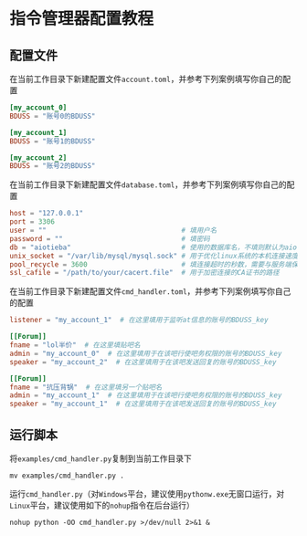 # 指令管理器配置教程

## 配置文件

在当前工作目录下新建配置文件`account.toml`，并参考下列案例填写你自己的配置

```toml
[my_account_0]
BDUSS = "账号0的BDUSS"

[my_account_1]
BDUSS = "账号1的BDUSS"

[my_account_2]
BDUSS = "账号2的BDUSS"
```

在当前工作目录下新建配置文件`database.toml`，并参考下列案例填写你自己的配置

```toml
host = "127.0.0.1"
port = 3306
user = ""                                 # 填用户名
password = ""                             # 填密码
db = "aiotieba"                           # 使用的数据库名，不填则默认为aiotieba
unix_socket = "/var/lib/mysql/mysql.sock" # 用于优化linux系统的本机连接速度，看不懂就不用填
pool_recycle = 3600                       # 填连接超时的秒数，需要与服务端保持一致，不填则默认为28800秒
ssl_cafile = "/path/to/your/cacert.file"  # 用于加密连接的CA证书的路径
```

在当前工作目录下新建配置文件`cmd_handler.toml`，并参考下列案例填写你自己的配置

```toml
listener = "my_account_1"  # 在这里填用于监听at信息的账号的BDUSS_key

[[Forum]]
fname = "lol半价"  # 在这里填贴吧名
admin = "my_account_0"  # 在这里填用于在该吧行使吧务权限的账号的BDUSS_key
speaker = "my_account_2"  # 在这里填用于在该吧发送回复的账号的BDUSS_key

[[Forum]]
fname = "抗压背锅"  # 在这里填另一个贴吧名
admin = "my_account_1"  # 在这里填用于在该吧行使吧务权限的账号的BDUSS_key
speaker = "my_account_1"  # 在这里填用于在该吧发送回复的账号的BDUSS_key
```

## 运行脚本

将`examples/cmd_handler.py`复制到当前工作目录下

```shell
mv examples/cmd_handler.py .
```

运行`cmd_handler.py`（对`Windows`平台，建议使用`pythonw.exe`无窗口运行，对`Linux`平台，建议使用如下的`nohup`指令在后台运行）

```shell
nohup python -OO cmd_handler.py >/dev/null 2>&1 &
```